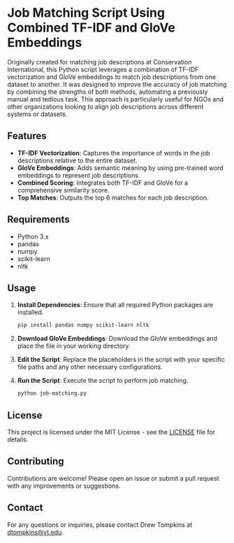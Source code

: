 # Job Matching Script Using Combined TF-IDF and GloVe Embeddings

Originally created for matching job descriptions at Conservation International, this Python script leverages a combination of TF-IDF vectorization and GloVe embeddings to match job descriptions from one dataset to another. It was designed to improve the accuracy of job matching by combining the strengths of both methods, automating a previously manual and tedious task. This approach is particularly useful for NGOs and other organizations looking to align job descriptions across different systems or datasets.

## Features
- **TF-IDF Vectorization**: Captures the importance of words in the job descriptions relative to the entire dataset.
- **GloVe Embeddings**: Adds semantic meaning by using pre-trained word embeddings to represent job descriptions.
- **Combined Scoring**: Integrates both TF-IDF and GloVe for a comprehensive similarity score.
- **Top Matches**: Outputs the top 6 matches for each job description.

## Requirements
- Python 3.x
- pandas
- numpy
- scikit-learn
- nltk

## Usage
1. **Install Dependencies**: Ensure that all required Python packages are installed.
    ```bash
    pip install pandas numpy scikit-learn nltk
    ```

2. **Download GloVe Embeddings**: Download the GloVe embeddings and place the file in your working directory.

3. **Edit the Script**: Replace the placeholders in the script with your specific file paths and any other necessary configurations.

4. **Run the Script**: Execute the script to perform job matching.
    ```bash
    python job-matching.py
    ```

## License
This project is licensed under the MIT License - see the [LICENSE](LICENSE) file for details.

## Contributing
Contributions are welcome! Please open an issue or submit a pull request with any improvements or suggestions.

## Contact
For any questions or inquiries, please contact Drew Tompkins at dtompkins@vt.edu.


